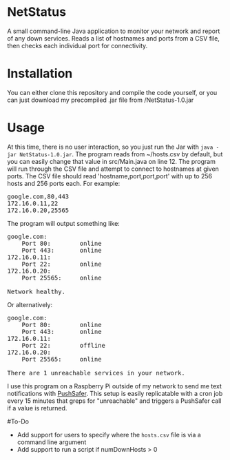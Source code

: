 # NetStatus
A small command-line Java application to monitor your network and report of any down services.
Reads a list of hostnames and ports from a CSV file, then checks each individual port for connectivity.

# Installation
You can either clone this repository and compile the code yourself, or you can just download my precompiled .jar file from /NetStatus-1.0.jar

# Usage
At this time, there is no user interaction, so you just run the Jar with `java -jar NetStatus-1.0.jar`.
The program reads from ~/hosts.csv by default, but you can easily change that value in src/Main.java on line 12. The program will run through the CSV file and attempt to connect to hostnames at given ports.
The CSV file should read 'hostname,port,port,port' with up to 256 hosts and 256 ports each. For example:
<pre>
google.com,80,443
172.16.0.11,22
172.16.0.20,25565
</pre>

The program will output something like:
<pre>
google.com:
	Port 80:		online
	Port 443:		online
172.16.0.11:
	Port 22:		online
172.16.0.20:
	Port 25565:		online

Network healthy.
</pre>

Or alternatively:
<pre>
google.com:
	Port 80:		online
	Port 443:		online
172.16.0.11:
	Port 22:		offline
172.16.0.20:
	Port 25565:		online

There are 1 unreachable services in your network.
</pre>

I use this program on a Raspberry Pi outside of my network to send me text notifications with [PushSafer](https://www.pushsafer.com/). This setup is easily replicatable with a cron job every 15 minutes that greps for "unreachable" and triggers a PushSafer call if a value is returned.

#To-Do
 - Add support for users to specify where the `hosts.csv` file is via a command line argument
 - Add support to run a script if numDownHosts > 0
